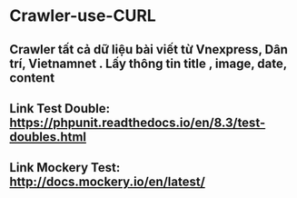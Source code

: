 # Crawler-use-CURL
## Crawler tất cả dữ liệu  bài viết từ Vnexpress, Dân trí, Vietnamnet . Lấy thông tin title , image, date, content
## Link Test Double: https://phpunit.readthedocs.io/en/8.3/test-doubles.html
## Link Mockery Test: http://docs.mockery.io/en/latest/
